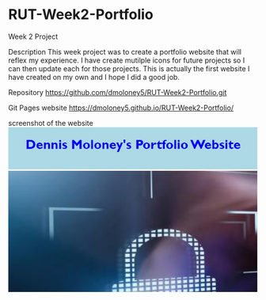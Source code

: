 # RUT-Week2-Portfolio
Week 2 Project

Description
This week project was to create a portfolio website that will reflex my experience.  I have create mutilple icons for future projects so I can then update each for those projects.  This is actually the first website I have created on my own and I hope I did a good job.

Repository
https://github.com/dmoloney5/RUT-Week2-Portfolio.git

Git Pages website
https://dmoloney5.github.io/RUT-Week2-Portfolio/

screenshot of the website
!['screenshot'](assets/images/Dennis_Moloney_Portfolio.jpg)
   
